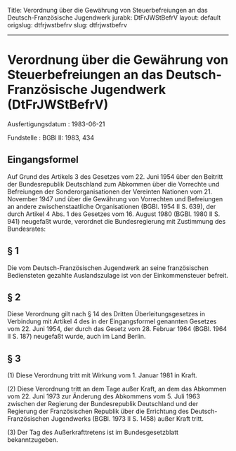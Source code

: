 Title: Verordnung über die Gewährung von Steuerbefreiungen an das Deutsch-Französische
  Jugendwerk
jurabk: DtFrJWStBefrV
layout: default
origslug: dtfrjwstbefrv
slug: dtfrjwstbefrv

---

# Verordnung über die Gewährung von Steuerbefreiungen an das Deutsch-Französische Jugendwerk (DtFrJWStBefrV)

Ausfertigungsdatum
:   1983-06-21

Fundstelle
:   BGBl II: 1983, 434



## Eingangsformel

Auf Grund des Artikels 3 des Gesetzes vom 22. Juni 1954 über den
Beitritt der Bundesrepublik Deutschland zum Abkommen über die
Vorrechte und Befreiungen der Sonderorganisationen der Vereinten
Nationen vom 21. November 1947 und über die Gewährung von Vorrechten
und Befreiungen an andere zwischenstaatliche Organisationen (BGBl.
1954 II S. 639), der durch Artikel 4 Abs. 1 des Gesetzes vom 16.
August 1980 (BGBl. 1980 II S. 941) neugefaßt wurde, verordnet die
Bundesregierung mit Zustimmung des Bundesrates:


## § 1

Die vom Deutsch-Französischen Jugendwerk an seine französischen
Bediensteten gezahlte Auslandszulage ist von der Einkommensteuer
befreit.


## § 2

Diese Verordnung gilt nach § 14 des Dritten Überleitungsgesetzes in
Verbindung mit Artikel 4 des in der Eingangsformel genannten Gesetzes
vom 22. Juni 1954, der durch das Gesetz vom 28. Februar 1964 (BGBl.
1964 II S. 187) neugefaßt wurde, auch im Land Berlin.


## § 3

(1) Diese Verordnung tritt mit Wirkung vom 1. Januar 1981 in Kraft.

(2) Diese Verordnung tritt an dem Tage außer Kraft, an dem das
Abkommen vom 22. Juni 1973 zur Änderung des Abkommens vom 5. Juli 1963
zwischen der Regierung der Bundesrepublik Deutschland und der
Regierung der Französischen Republik über die Errichtung des Deutsch-
Französischen Jugendwerks (BGBl. 1973 II S. 1458) außer Kraft tritt.

(3) Der Tag des Außerkrafttretens ist im Bundesgesetzblatt
bekanntzugeben.

